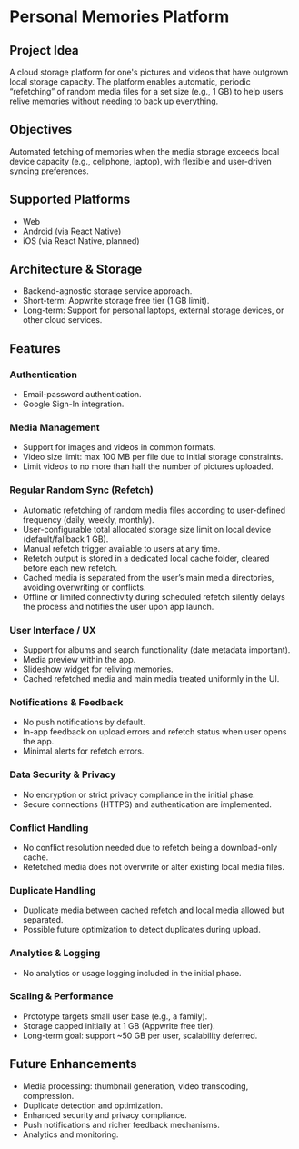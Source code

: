 # Personal Memories Platform

## Project Idea

A cloud storage platform for one's pictures and videos that have outgrown local storage capacity. The platform enables automatic, periodic “refetching” of random media files for a set size (e.g., 1 GB) to help users relive memories without needing to back up everything.

## Objectives

Automated fetching of memories when the media storage exceeds local device capacity (e.g., cellphone, laptop), with flexible and user-driven syncing preferences.

## Supported Platforms

* Web
* Android (via React Native)
* iOS (via React Native, planned)

## Architecture & Storage

* Backend-agnostic storage service approach.
* Short-term: Appwrite storage free tier (1 GB limit).
* Long-term: Support for personal laptops, external storage devices, or other cloud services.

## Features

### Authentication

* Email-password authentication.
* Google Sign-In integration.

### Media Management

* Support for images and videos in common formats.
* Video size limit: max 100 MB per file due to initial storage constraints.
* Limit videos to no more than half the number of pictures uploaded.

### Regular Random Sync (Refetch)

* Automatic refetching of random media files according to user-defined frequency (daily, weekly, monthly).
* User-configurable total allocated storage size limit on local device (default/fallback 1 GB).
* Manual refetch trigger available to users at any time.
* Refetch output is stored in a dedicated local cache folder, cleared before each new refetch.
* Cached media is separated from the user’s main media directories, avoiding overwriting or conflicts.
* Offline or limited connectivity during scheduled refetch silently delays the process and notifies the user upon app launch.

### User Interface / UX

* Support for albums and search functionality (date metadata important).
* Media preview within the app.
* Slideshow widget for reliving memories.
* Cached refetched media and main media treated uniformly in the UI.

### Notifications & Feedback

* No push notifications by default.
* In-app feedback on upload errors and refetch status when user opens the app.
* Minimal alerts for refetch errors.

### Data Security & Privacy

* No encryption or strict privacy compliance in the initial phase.
* Secure connections (HTTPS) and authentication are implemented.

### Conflict Handling

* No conflict resolution needed due to refetch being a download-only cache.
* Refetched media does not overwrite or alter existing local media files.

### Duplicate Handling

* Duplicate media between cached refetch and local media allowed but separated.
* Possible future optimization to detect duplicates during upload.

### Analytics & Logging

* No analytics or usage logging included in the initial phase.

### Scaling & Performance

* Prototype targets small user base (e.g., a family).
* Storage capped initially at 1 GB (Appwrite free tier).
* Long-term goal: support \~50 GB per user, scalability deferred.

## Future Enhancements

* Media processing: thumbnail generation, video transcoding, compression.
* Duplicate detection and optimization.
* Enhanced security and privacy compliance.
* Push notifications and richer feedback mechanisms.
* Analytics and monitoring.
